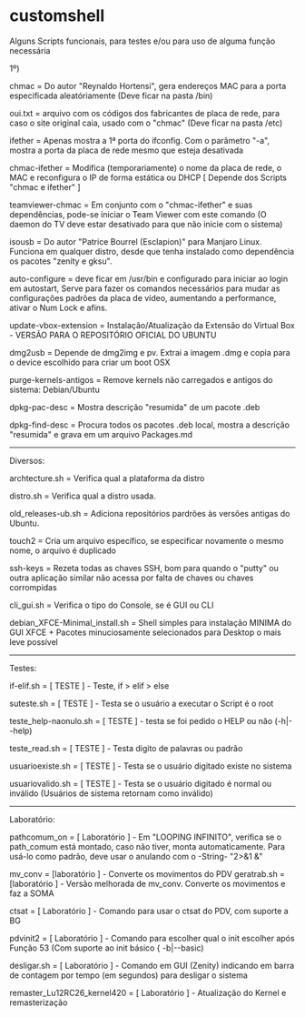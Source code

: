 # customshell

Alguns Scripts funcionais, para testes e/ou para uso de alguma função necessária

1º)

chmac  = Do autor "Reynaldo Hortensi", gera endereços MAC para a porta especificada aleatóriamente (Deve ficar na pasta /bin)

oui.txt = arquivo com os códigos dos fabricantes de placa de rede, para caso o site original caia, usado com o "chmac" (Deve ficar na pasta /etc)

ifether = Apenas mostra a 1ª porta do ifconfig. Com o parâmetro "-a", mostra a porta da placa de rede mesmo que esteja desativada

chmac-ifether = Modifica (temporariamente) o nome da placa de rede, o MAC e reconfigura o IP de forma estática ou DHCP [ Depende dos Scripts "chmac e ifether" ]

teamviewer-chmac = Em conjunto com o "chmac-ifether" e suas dependências, pode-se iniciar o Team Viewer com este comando (O daemon do TV deve estar desativado para que não inicie com o sistema)

isousb = Do autor "Patrice Bourrel (Esclapion)" para Manjaro Linux. Funciona em qualquer distro, desde que tenha instalado como dependência os pacotes "zenity e gksu".

auto-configure = deve ficar em /usr/bin e configurado para iniciar ao login em autostart, Serve para fazer os comandos necessários para mudar as configurações padrões da placa de vídeo, aumentando a performance, ativar o Num Lock e afins.

update-vbox-extension = Instalação/Atualização da Extensão do Virtual Box - VERSÃO PARA O REPOSITÓRIO OFICIAL DO UBUNTU

dmg2usb = Depende de dmg2img e pv. Extrai a imagem .dmg e copia para o device escolhido para criar um boot OSX

purge-kernels-antigos = Remove kernels não carregados e antigos do sistema: Debian/Ubuntu

dpkg-pac-desc = Mostra descrição "resumida" de um pacote .deb

dpkg-find-desc = Procura todos os pacotes .deb local, mostra a descrição "resumida" e grava em um arquivo Packages.md
___

Diversos:

archtecture.sh = Verifica qual a plataforma da distro

distro.sh = Verifica qual a distro usada.

old_releases-ub.sh = Adiciona repositórios pardrões às versões antigas do Ubuntu.

touch2 = Cria um arquivo específico, se especificar novamente o mesmo nome, o arquivo é duplicado

ssh-keys = Rezeta todas as chaves SSH, bom para quando o "putty" ou outra aplicação similar não acessa por falta de chaves ou chaves corrompidas

cli_gui.sh = Verifica o tipo do Console, se é GUI ou CLI

debian_XFCE-Minimal_install.sh = Shell simples para instalação MINIMA do GUI XFCE + Pacotes minuciosamente selecionados para Desktop o mais leve possível

___

Testes:

if-elif.sh = [ TESTE ] - Teste, if > elif > else

suteste.sh = [ TESTE ] - Testa se o usuário a executar o Script é o root

teste_help-naonulo.sh = [ TESTE ] - testa se foi pedido o HELP ou não (-h|--help)

teste_read.sh = [ TESTE ] - Testa digito de palavras ou padrão

usuarioexiste.sh = [ TESTE ] - Testa se o usuário digitado existe no sistema

usuariovalido.sh = [ TESTE ] - Testa se o usuário digitado é normal ou inválido (Usuários de sistema retornam como inválido)

___

Laboratório:

pathcomum_on = [ Laboratório ] - Em "LOOPING INFINITO", verifica se o path_comum está montado, caso não tiver, monta automaticamente. Para usá-lo como padrão, deve usar o anulando com o -String- "2>&1 &"

mv_conv = [laboratório ] - Converte os movimentos do PDV
geratrab.sh = [laboratório ] - Versão melhorada de mv_conv. Converte os movimentos e faz a SOMA

ctsat = [ Laboratório ] - Comando para usar o ctsat do PDV, com suporte a BG

pdvinit2 = [ Laboratório ] - Comando para escolher qual o init escolher após Função 53 (Com suporte ao init básico { -b|--basic)

desligar.sh = [ Laboratório ] - Comando em GUI (Zenity) indicando em barra de contagem por tempo (em segundos) para desligar o sistema

remaster_Lu12RC26_kernel420 = [ Laboratório ] -  Atualização do Kernel e remasterização 
